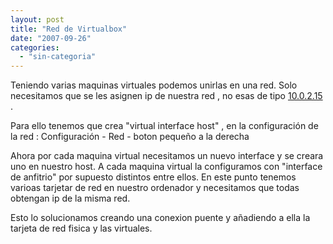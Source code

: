 ```yaml
---
layout: post
title: "Red de Virtualbox"
date: "2007-09-26"
categories: 
  - "sin-categoria"
---
```


Teniendo varias maquinas virtuales podemos unirlas en una red. Solo necesitamos que se les asignen ip de nuestra red , no esas de tipo [10.0.2.15](https://10.0.2.15/) .

Para ello tenemos que crea "virtual interface host" , en la configuración de la red : Configuración - Red - boton pequeño a la derecha

Ahora por cada maquina virtual necesitamos un nuevo interface y se creara uno en nuestro host. A cada maquina virtual la configuramos con "interface de anfitrio" por supuesto distintos entre ellos. En este punto tenemos varioas tarjetar de red en nuestro ordenador y necesitamos que todas obtengan ip de la misma red.

Esto lo solucionamos creando una conexion puente y añadiendo a ella la tarjeta de red fisica y las virtuales.
